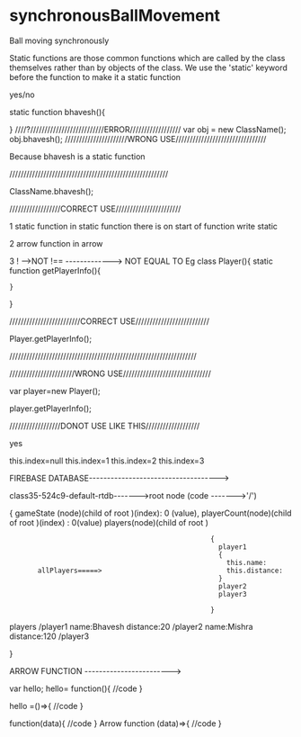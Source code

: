 # synchronousBallMovement
Ball moving synchronously

Static functions are those common
functions which are called by the
class themselves rather than by
objects of the class. We use the
'static' keyword before the function to
make it a static function

yes/no

static function bhavesh(){
  
}
////?//////////////////////////ERROR//////////////////
var obj = new ClassName();
obj.bhavesh();
//////////////////////WRONG USE////////////////////////////////


Because  bhavesh is a static function


////////////////////////////////////////////////////////

ClassName.bhavesh();

//////////////////CORRECT USE///////////////////////

1 static function
in static function there is on start of function write static 

2 arrow function
in arrow 
 

3 ! -->NOT 
!==                 ------------->        NOT EQUAL TO
Eg
class Player(){
    static function getPlayerInfo(){

    }
}



/////////////////////////CORRECT USE//////////////////////////


Player.getPlayerInfo();

//////////////////////////////////////////////////////////////////



///////////////////////WRONG USE///////////////////////////////

var player=new Player();

player.getPlayerInfo();


//////////////////DONOT USE LIKE THIS///////////////////


yes                                                                                                                                                                         





this.index=null
this.index=1
this.index=2
this.index=3

FIREBASE DATABASE------------------------------------>

class35-524c9-default-rtdb------->root node (code ------->'/')

{
gameState (node)(child of root )(index):  0 (value),
playerCount(node)(child of root )(index)     :    0(value)
players(node)(child of root )

                                                      {
                                                        player1
                                                        {
                                                          this.name:
           allPlayers=====>                               this.distance:
                                                        }
                                                        player2
                                                        player3

                                                      }

players
      /player1
          name:Bhavesh
          distance:20
       /player2
       name:Mishra
       distance:120
       /player3
          
} 




ARROW FUNCTION   ------------------------>


var hello;
hello= function(){
  //code
}

hello =()=>{
  //code
}


function(data){
  //code
}
Arrow function
(data)=>{
//code 
    }
